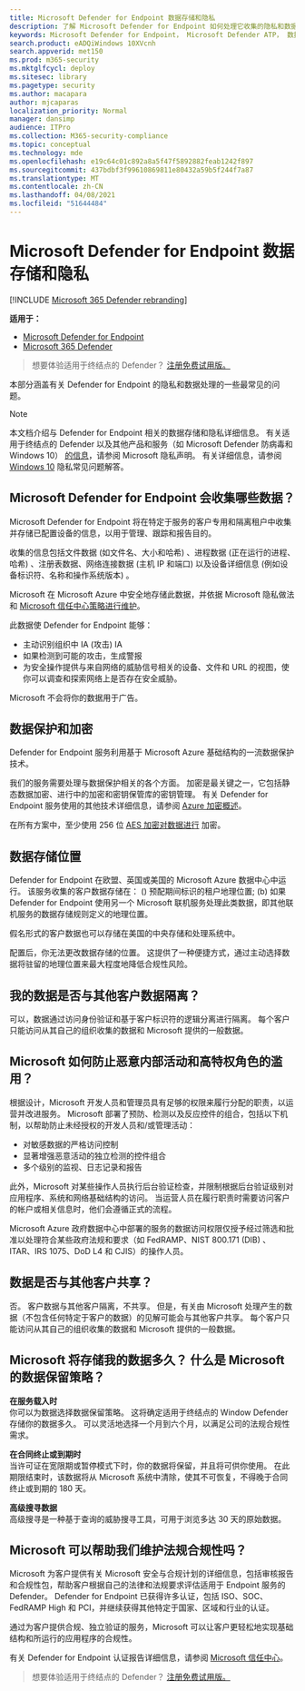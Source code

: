 ```yaml
---
title: Microsoft Defender for Endpoint 数据存储和隐私
description: 了解 Microsoft Defender for Endpoint 如何处理它收集的隐私和数据。
keywords: Microsoft Defender for Endpoint， Microsoft Defender ATP， 数据存储和隐私， 存储， 隐私， 许可， 地理位置， 数据保留， 数据
search.product: eADQiWindows 10XVcnh
search.appverid: met150
ms.prod: m365-security
ms.mktglfcycl: deploy
ms.sitesec: library
ms.pagetype: security
ms.author: macapara
author: mjcaparas
localization_priority: Normal
manager: dansimp
audience: ITPro
ms.collection: M365-security-compliance
ms.topic: conceptual
ms.technology: mde
ms.openlocfilehash: e19c64c01c892a8a5f47f5892882feab1242f897
ms.sourcegitcommit: 437bdbf3f99610869811e80432a59b5f244f7a87
ms.translationtype: MT
ms.contentlocale: zh-CN
ms.lasthandoff: 04/08/2021
ms.locfileid: "51644484"
---
```

# <a name="microsoft-defender-for-endpoint-data-storage-and-privacy"></a>Microsoft Defender for Endpoint 数据存储和隐私

[!INCLUDE [Microsoft 365 Defender rebranding](../../includes/microsoft-defender.md)]

**适用于：**
- [Microsoft Defender for Endpoint](https://go.microsoft.com/fwlink/p/?linkid=2154037)
- [Microsoft 365 Defender](https://go.microsoft.com/fwlink/?linkid=2118804)

>想要体验适用于终结点的 Defender？ [注册免费试用版。](https://www.microsoft.com/microsoft-365/windows/microsoft-defender-atp?ocid=docs-wdatp-assignaccess-abovefoldlink)

本部分涵盖有关 Defender for Endpoint 的隐私和数据处理的一些最常见的问题。
> [!NOTE]
> 本文档介绍与 Defender for Endpoint 相关的数据存储和隐私详细信息。 有关适用于终结点的 Defender 以及其他产品和服务（如 Microsoft Defender 防病毒和 Windows 10） [的信息](https://go.microsoft.com/fwlink/?linkid=827576)，请参阅 Microsoft 隐私声明。 有关详细信息，请参阅 [Windows 10](https://go.microsoft.com/fwlink/?linkid=827577) 隐私常见问题解答。


## <a name="what-data-does-microsoft-defender-for-endpoint-collect"></a>Microsoft Defender for Endpoint 会收集哪些数据？

Microsoft Defender for Endpoint 将在特定于服务的客户专用和隔离租户中收集并存储已配置设备的信息，以用于管理、跟踪和报告目的。 

收集的信息包括文件数据 (如文件名、大小和哈希) 、进程数据 (正在运行的进程、哈希) 、注册表数据、网络连接数据 (主机 IP 和端口) 以及设备详细信息 (例如设备标识符、名称和操作系统版本) 。

Microsoft 在 Microsoft Azure 中安全地存储此数据，并依据 Microsoft 隐私做法和 [Microsoft 信任中心策略进行维护](https://go.microsoft.com/fwlink/?linkid=827578)。

此数据使 Defender for Endpoint 能够：
- 主动识别组织中 IA (攻击) IA
- 如果检测到可能的攻击，生成警报
- 为安全操作提供与来自网络的威胁信号相关的设备、文件和 URL 的视图，使你可以调查和探索网络上是否存在安全威胁。

Microsoft 不会将你的数据用于广告。

## <a name="data-protection-and-encryption"></a>数据保护和加密
Defender for Endpoint 服务利用基于 Microsoft Azure 基础结构的一流数据保护技术。 

我们的服务需要处理与数据保护相关的各个方面。 加密是最关键之一，它包括静态数据加密、进行中的加密和密钥保管库的密钥管理。 有关 Defender for Endpoint 服务使用的其他技术详细信息，请参阅 [Azure 加密概述](https://docs.microsoft.com/azure/security/security-azure-encryption-overview)。 

在所有方案中，至少使用 256 位 [AES 加密对数据进行](https://en.wikipedia.org/wiki/Advanced_Encryption_Standard) 加密。


## <a name="data-storage-location"></a>数据存储位置

Defender for Endpoint 在欧盟、英国或美国的 Microsoft Azure 数据中心中运行。 该服务收集的客户数据存储在： () 预配期间标识的租户地理位置; (b) 如果 Defender for Endpoint 使用另一个 Microsoft 联机服务处理此类数据，即其他联机服务的数据存储规则定义的地理位置。

假名形式的客户数据也可以存储在美国的中央存储和处理系统中。

配置后，你无法更改数据存储的位置。 这提供了一种便捷方式，通过主动选择数据将驻留的地理位置来最大程度地降低合规性风险。 

## <a name="is-my-data-isolated-from-other-customer-data"></a>我的数据是否与其他客户数据隔离？
可以，数据通过访问身份验证和基于客户标识符的逻辑分离进行隔离。 每个客户只能访问从其自己的组织收集的数据和 Microsoft 提供的一般数据。

## <a name="how-does-microsoft-prevent-malicious-insider-activities-and-abuse-of-high-privilege-roles"></a>Microsoft 如何防止恶意内部活动和高特权角色的滥用？

根据设计，Microsoft 开发人员和管理员具有足够的权限来履行分配的职责，以运营并改进服务。 Microsoft 部署了预防、检测以及反应控件的组合，包括以下机制，以帮助防止未经授权的开发人员和/或管理活动：

- 对敏感数据的严格访问控制
- 显著增强恶意活动的独立检测的控件组合
- 多个级别的监视、日志记录和报告

此外，Microsoft 对某些操作人员执行后台验证检查，并限制根据后台验证级别对应用程序、系统和网络基础结构的访问。 当运营人员在履行职责时需要访问客户的帐户或相关信息时，他们会遵循正式的流程。

Microsoft Azure 政府数据中心中部署的服务的数据访问权限仅授予经过筛选和批准以处理符合某些政府法规和要求（如 FedRAMP、NIST 800.171 (DIB) 、ITAR、IRS 1075、DoD L4 和 CJIS）的操作人员。


## <a name="is-data-shared-with-other-customers"></a>数据是否与其他客户共享？
否。 客户数据与其他客户隔离，不共享。 但是，有关由 Microsoft 处理产生的数据（不包含任何特定于客户的数据）的见解可能会与其他客户共享。 每个客户只能访问从其自己的组织收集的数据和 Microsoft 提供的一般数据。

## <a name="how-long-will-microsoft-store-my-data-what-is-microsofts-data-retention-policy"></a>Microsoft 将存储我的数据多久？ 什么是 Microsoft 的数据保留策略？
**在服务载入时**<br>
你可以为数据选择数据保留策略。 这将确定适用于终结点的 Window Defender 存储你的数据多久。 可以灵活地选择一个月到六个月，以满足公司的法规合规性需求。

**在合同终止或到期时**<br>
当许可证在宽限期或暂停模式下时，你的数据将保留，并且将可供你使用。 在此期限结束时，该数据将从 Microsoft 系统中清除，使其不可恢复，不得晚于合同终止或到期的 180 天。

**高级搜寻数据**<br>
高级搜寻是一种基于查询的威胁搜寻工具，可用于浏览多达 30 天的原始数据。


## <a name="can-microsoft-help-us-maintain-regulatory-compliance"></a>Microsoft 可以帮助我们维护法规合规性吗？

Microsoft 为客户提供有关 Microsoft 安全与合规计划的详细信息，包括审核报告和合规性包，帮助客户根据自己的法律和法规要求评估适用于 Endpoint 服务的 Defender。 Defender for Endpoint 已获得许多认证，包括 ISO、SOC、FedRAMP High 和 PCI，并继续获得其他特定于国家、区域和行业的认证。

通过为客户提供合规、独立验证的服务，Microsoft 可以让客户更轻松地实现基础结构和所运行的应用程序的合规性。

有关 Defender for Endpoint 认证报告详细信息，请参阅 [Microsoft 信任中心](https://servicetrust.microsoft.com/)。 

>想要体验适用于终结点的 Defender？ [注册免费试用版。](https://www.microsoft.com/microsoft-365/windows/microsoft-defender-atp?ocid=docs-wdatp-datastorage-belowfoldlink) 
